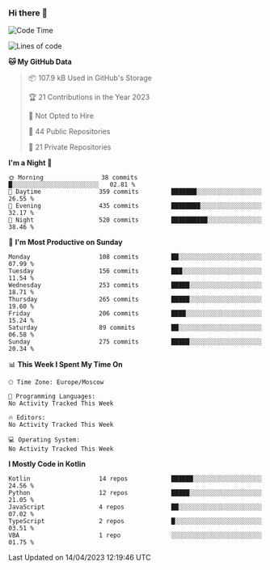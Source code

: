 ### Hi there 👋

<!--
**semwai/semwai** is a ✨ _special_ ✨ repository because its `README.md` (this file) appears on your GitHub profile.

Here are some ideas to get you started:

- 🔭 I’m currently working on ...
- 🌱 I’m currently learning ...
- 👯 I’m looking to collaborate on ...
- 🤔 I’m looking for help with ...
- 💬 Ask me about ...
- 📫 How to reach me: ...
- 😄 Pronouns: ...
- ⚡ Fun fact: ...
-->


<!--START_SECTION:waka-->
![Code Time](http://img.shields.io/badge/Code%20Time-0%20secs-blue)

![Lines of code](https://img.shields.io/badge/From%20Hello%20World%20I%27ve%20Written-1.4%20million%20lines%20of%20code-blue)

**🐱 My GitHub Data** 

> 📦 107.9 kB Used in GitHub's Storage 
 > 
> 🏆 21 Contributions in the Year 2023
 > 
> 🚫 Not Opted to Hire
 > 
> 📜 44 Public Repositories 
 > 
> 🔑 21 Private Repositories 
 > 
**I'm a Night 🦉** 

```text
🌞 Morning                38 commits          █░░░░░░░░░░░░░░░░░░░░░░░░   02.81 % 
🌆 Daytime                359 commits         ███████░░░░░░░░░░░░░░░░░░   26.55 % 
🌃 Evening                435 commits         ████████░░░░░░░░░░░░░░░░░   32.17 % 
🌙 Night                  520 commits         ██████████░░░░░░░░░░░░░░░   38.46 % 
```
📅 **I'm Most Productive on Sunday** 

```text
Monday                   108 commits         ██░░░░░░░░░░░░░░░░░░░░░░░   07.99 % 
Tuesday                  156 commits         ███░░░░░░░░░░░░░░░░░░░░░░   11.54 % 
Wednesday                253 commits         █████░░░░░░░░░░░░░░░░░░░░   18.71 % 
Thursday                 265 commits         █████░░░░░░░░░░░░░░░░░░░░   19.60 % 
Friday                   206 commits         ████░░░░░░░░░░░░░░░░░░░░░   15.24 % 
Saturday                 89 commits          ██░░░░░░░░░░░░░░░░░░░░░░░   06.58 % 
Sunday                   275 commits         █████░░░░░░░░░░░░░░░░░░░░   20.34 % 
```


📊 **This Week I Spent My Time On** 

```text
🕑︎ Time Zone: Europe/Moscow

💬 Programming Languages: 
No Activity Tracked This Week

🔥 Editors: 
No Activity Tracked This Week

💻 Operating System: 
No Activity Tracked This Week
```

**I Mostly Code in Kotlin** 

```text
Kotlin                   14 repos            ██████░░░░░░░░░░░░░░░░░░░   24.56 % 
Python                   12 repos            █████░░░░░░░░░░░░░░░░░░░░   21.05 % 
JavaScript               4 repos             ██░░░░░░░░░░░░░░░░░░░░░░░   07.02 % 
TypeScript               2 repos             █░░░░░░░░░░░░░░░░░░░░░░░░   03.51 % 
VBA                      1 repo              ░░░░░░░░░░░░░░░░░░░░░░░░░   01.75 % 
```




 Last Updated on 14/04/2023 12:19:46 UTC
<!--END_SECTION:waka-->

